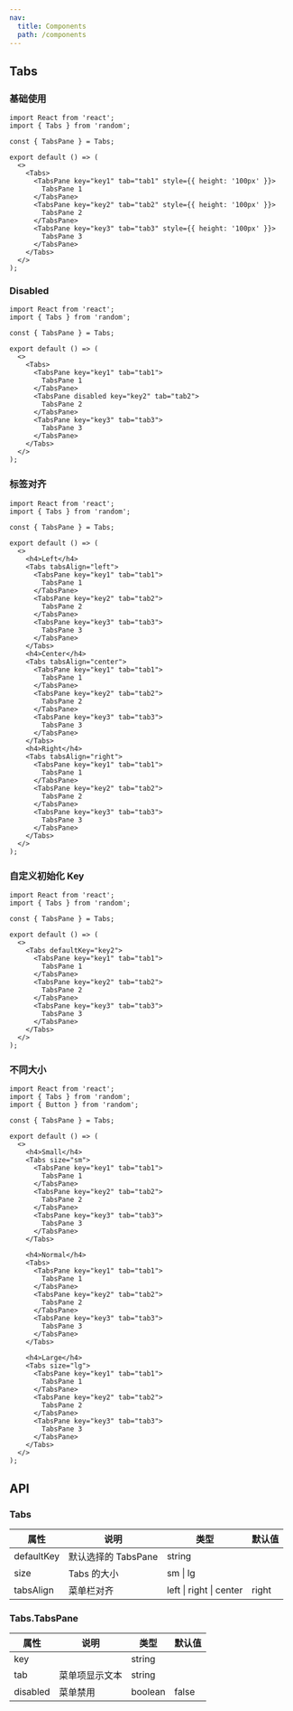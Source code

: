 ```yaml
---
nav:
  title: Components
  path: /components
---
```


## Tabs

### 基础使用

```tsx
import React from 'react';
import { Tabs } from 'random';

const { TabsPane } = Tabs;

export default () => (
  <>
    <Tabs>
      <TabsPane key="key1" tab="tab1" style={{ height: '100px' }}>
        TabsPane 1
      </TabsPane>
      <TabsPane key="key2" tab="tab2" style={{ height: '100px' }}>
        TabsPane 2
      </TabsPane>
      <TabsPane key="key3" tab="tab3" style={{ height: '100px' }}>
        TabsPane 3
      </TabsPane>
    </Tabs>
  </>
);
```

### Disabled

```tsx
import React from 'react';
import { Tabs } from 'random';

const { TabsPane } = Tabs;

export default () => (
  <>
    <Tabs>
      <TabsPane key="key1" tab="tab1">
        TabsPane 1
      </TabsPane>
      <TabsPane disabled key="key2" tab="tab2">
        TabsPane 2
      </TabsPane>
      <TabsPane key="key3" tab="tab3">
        TabsPane 3
      </TabsPane>
    </Tabs>
  </>
);
```

### 标签对齐

```tsx
import React from 'react';
import { Tabs } from 'random';

const { TabsPane } = Tabs;

export default () => (
  <>
    <h4>Left</h4>
    <Tabs tabsAlign="left">
      <TabsPane key="key1" tab="tab1">
        TabsPane 1
      </TabsPane>
      <TabsPane key="key2" tab="tab2">
        TabsPane 2
      </TabsPane>
      <TabsPane key="key3" tab="tab3">
        TabsPane 3
      </TabsPane>
    </Tabs>
    <h4>Center</h4>
    <Tabs tabsAlign="center">
      <TabsPane key="key1" tab="tab1">
        TabsPane 1
      </TabsPane>
      <TabsPane key="key2" tab="tab2">
        TabsPane 2
      </TabsPane>
      <TabsPane key="key3" tab="tab3">
        TabsPane 3
      </TabsPane>
    </Tabs>
    <h4>Right</h4>
    <Tabs tabsAlign="right">
      <TabsPane key="key1" tab="tab1">
        TabsPane 1
      </TabsPane>
      <TabsPane key="key2" tab="tab2">
        TabsPane 2
      </TabsPane>
      <TabsPane key="key3" tab="tab3">
        TabsPane 3
      </TabsPane>
    </Tabs>
  </>
);
```

### 自定义初始化 Key

```tsx
import React from 'react';
import { Tabs } from 'random';

const { TabsPane } = Tabs;

export default () => (
  <>
    <Tabs defaultKey="key2">
      <TabsPane key="key1" tab="tab1">
        TabsPane 1
      </TabsPane>
      <TabsPane key="key2" tab="tab2">
        TabsPane 2
      </TabsPane>
      <TabsPane key="key3" tab="tab3">
        TabsPane 3
      </TabsPane>
    </Tabs>
  </>
);
```

### 不同大小

```tsx
import React from 'react';
import { Tabs } from 'random';
import { Button } from 'random';

const { TabsPane } = Tabs;

export default () => (
  <>
    <h4>Small</h4>
    <Tabs size="sm">
      <TabsPane key="key1" tab="tab1">
        TabsPane 1
      </TabsPane>
      <TabsPane key="key2" tab="tab2">
        TabsPane 2
      </TabsPane>
      <TabsPane key="key3" tab="tab3">
        TabsPane 3
      </TabsPane>
    </Tabs>

    <h4>Normal</h4>
    <Tabs>
      <TabsPane key="key1" tab="tab1">
        TabsPane 1
      </TabsPane>
      <TabsPane key="key2" tab="tab2">
        TabsPane 2
      </TabsPane>
      <TabsPane key="key3" tab="tab3">
        TabsPane 3
      </TabsPane>
    </Tabs>

    <h4>Large</h4>
    <Tabs size="lg">
      <TabsPane key="key1" tab="tab1">
        TabsPane 1
      </TabsPane>
      <TabsPane key="key2" tab="tab2">
        TabsPane 2
      </TabsPane>
      <TabsPane key="key3" tab="tab3">
        TabsPane 3
      </TabsPane>
    </Tabs>
  </>
);
```

## API

### Tabs

| 属性       | 说明                | 类型                            | 默认值 |
| ---------- | ------------------- | ------------------------------- | ------ |
| defaultKey | 默认选择的 TabsPane | string                          |        |
| size       | Tabs 的大小         | sm &#124; lg                    |        |
| tabsAlign  | 菜单栏对齐          | left &#124; right &#124; center | right  |

### Tabs.TabsPane

| 属性     | 说明           | 类型    | 默认值 |
| -------- | -------------- | ------- | ------ |
| key      |                | string  |        |
| tab      | 菜单项显示文本 | string  |        |
| disabled | 菜单禁用       | boolean | false  |
